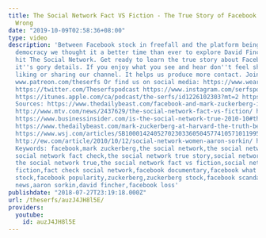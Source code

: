 ```yaml
---
title: The Social Network Fact VS Fiction - The True Story of Facebook and What Went
  Wrong
date: "2019-10-09T02:58:36+08:00"
type: video
description: 'Between Facebook stock in freefall and the platform being used to destabilize
  democracy we thought it a better time than ever to explore David Fincher''s blockbuster
  hit The Social Network. Get ready to learn the true story about Facebook in all
  it''s gory details. If you enjoy what you see and hear don''t feel shy about subscribing,
  liking or sharing our channel. It helps us produce more contact. Join the Serfs!
  www.patreon.com/theserfs Or find us on social media: https://www.weareserfs.com
  https://twitter.com/Theserfspodcast https://www.instagram.com/serfspodcast/ https://www.facebook.com/serfspodcast
  https://itunes.apple.com/ca/podcast/the-serfs/id1226102303?mt=2 https://www.soundcloud.com/theserfs
  Sources: https://www.thedailybeast.com/facebook-and-mark-zuckerberg-in-the-social-network-arent-real
  http://www.mtv.com/news/2437629/the-social-network-fact-vs-fiction/ http://www.slate.com/articles/news_and_politics/life_and_art/2010/09/you_cant_handle_the_veritas.html
  https://www.businessinsider.com/is-the-social-network-true-2010-10#the-movie-also-portrays-eduardo-saverin-as-mark-zuckerbergs-bff-and-original-collaborator-on-facebook-nope-that-was-adam-dangelo-marks-exeter-classmate-and-facebooks-first-cto-weve-seen-the-chatty-ims-3
  https://www.thedailybeast.com/mark-zuckerberg-at-harvard-the-truth-behind-the-social-network
  https://www.wsj.com/articles/SB10001424052702303360504577410571011995562 https://www.cnn.com/2012/05/29/tech/social-media/facebook-saverin-zuckerberg/index.html
  http://ew.com/article/2010/10/12/social-network-women-aaron-sorkin/ https://jezebel.com/5654633/the-social-network-where-women-never-have-ideas
  Keywords: facebook,mark zuckerberg,the social network,the social network debunked,the
  social network fact check,the social network true story,social network true story,is
  the social network true,the social network fact vs fiction,social network fact vs
  fiction,fact check social network,facebook documentary,facebook what happened,facebook
  stock,facebook popularity,zuckerberg,zuckerberg stock,facebook scandal,facebook
  news,aaron sorkin,david fincher,facebook loss'
publishdate: "2018-07-27T23:19:18.000Z"
url: /theserfs/auzJ4JH8l5E/
providers:
  youtube:
    id: auzJ4JH8l5E
---
```

